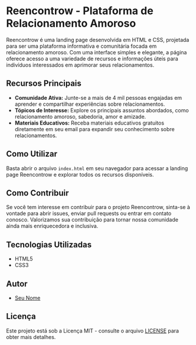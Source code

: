 # Reencontrow - Plataforma de Relacionamento Amoroso

Reencontrow é uma landing page desenvolvida em HTML e CSS, projetada para ser uma plataforma informativa e comunitária focada em relacionamento amoroso. Com uma interface simples e elegante, a página oferece acesso a uma variedade de recursos e informações úteis para indivíduos interessados em aprimorar seus relacionamentos.

## Recursos Principais

- **Comunidade Ativa:** Junte-se a mais de 4 mil pessoas engajadas em aprender e compartilhar experiências sobre relacionamentos.
- **Tópicos de Interesse:** Explore os principais assuntos abordados, como relacionamento amoroso, sabedoria, amor e amizade.
- **Materiais Educativos:** Receba materiais educativos gratuitos diretamente em seu email para expandir seu conhecimento sobre relacionamentos.

## Como Utilizar

Basta abrir o arquivo `index.html` em seu navegador para acessar a landing page Reencontrow e explorar todos os recursos disponíveis.

## Como Contribuir

Se você tem interesse em contribuir para o projeto Reencontrow, sinta-se à vontade para abrir issues, enviar pull requests ou entrar em contato conosco. Valorizamos sua contribuição para tornar nossa comunidade ainda mais enriquecedora e inclusiva.

## Tecnologias Utilizadas

- HTML5
- CSS3

## Autor

- [Seu Nome](https://github.com/seu-username)

## Licença

Este projeto está sob a Licença MIT - consulte o arquivo [LICENSE](LICENSE) para obter mais detalhes.
